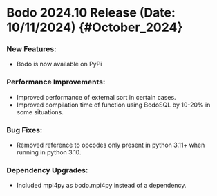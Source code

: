 
Bodo 2024.10 Release (Date: 10/11/2024) {#October_2024}
=====================================

### New Features:

* Bodo is now available on PyPi

### Performance Improvements:

* Improved performance of external sort in certain cases. 
* Improved compilation time of function using BodoSQL by 10-20% in some situations. 

### Bug Fixes:

* Removed reference to opcodes only present in python 3.11+ when running in python 3.10.

### Dependency Upgrades:

* Included mpi4py as bodo.mpi4py instead of a dependency.
